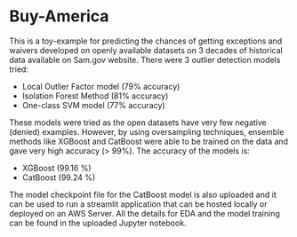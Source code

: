 # Buy-America

This is a toy-example for predicting the chances of getting exceptions and waivers developed on openly available datasets on 3 decades of historical data available on Sam.gov website. There were 3 outlier detection models tried:
- Local Outlier Factor model (79% accuracy)
- Isolation Forest Method (81% accuracy)
- One-class SVM model (77% accuracy)

These models were tried as the open datasets have very few negative (denied) examples. However, by using oversampling techniques, ensemble methods like XGBoost and CatBoost were able to be trained on the data and gave very high accuracy (> 99%). The accuracy of the models is:
- XGBoost (99.16 %)
- CatBoost (99.24 %)

The model checkpoint file for the CatBoost model is also uploaded and it can be used to run a streamlit application that can be hosted locally or deployed on an AWS Server. All the details for EDA and the model training can be found in the uploaded Jupyter notebook.
